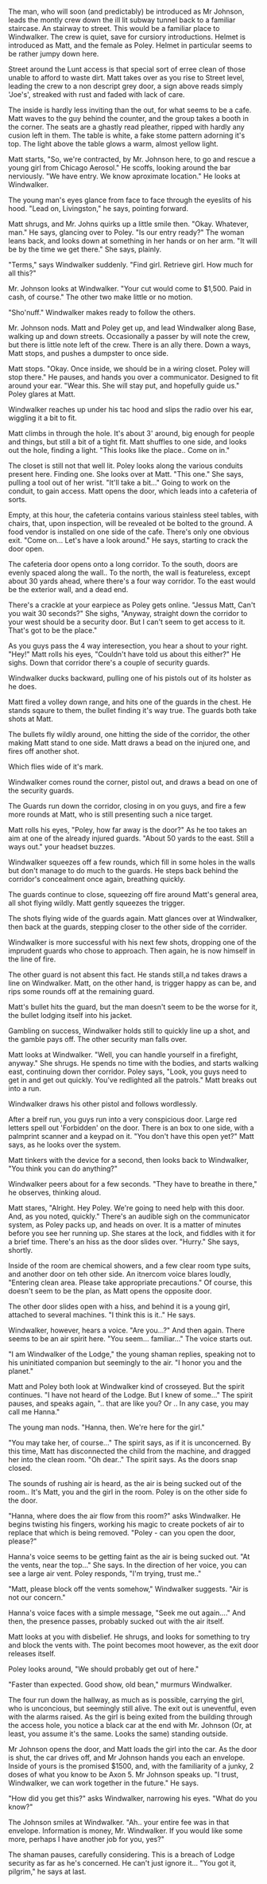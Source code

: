 The man, who will soon (and predictably) be introduced as Mr Johnson, leads the montly crew down the ill lit subway tunnel back to a familiar staircase. An stairway to street. This would be a familiar place to Windwalker. The crew is quiet, save for cursiory introductions. Helmet is introduced as Matt, and the female as Poley. Helmet in particular seems to be rather jumpy down here.

Street around the Lunt access is that special sort of erree clean of those unable to afford to waste dirt. Matt takes over as you rise to Street level, leading the crew to a non descript grey door, a sign above reads simply 'Joe's', streaked with rust and faded with lack of care.

The inside is hardly less inviting than the out, for what seems to be a cafe. Matt waves to the guy behind the counter, and the group takes a booth in the corner. The seats are a ghastly read pleather, ripped with hardly any cusion left in them. The table is white, a fake stome pattern adorning it's top. The light above the table glows a warm, almost yellow light.

Matt starts, "So, we're contracted, by Mr. Johnson here, to go and rescue a young girl from Chicago Aerosol." He scoffs, looking around the bar nerviously. "We have entry. We know aproximate location." He looks at Windwalker.

The young man's eyes glance from face to face through the eyeslits of his hood. "Lead on, Livingston," he says, pointing forward.

Matt shrugs, and Mr. Johns quirks up a little smile then. "Okay. Whatever, man." He says, glancing over to Poley. "Is our entry ready?" The woman leans back, and looks down at something in her hands or on her arm. "It will be by the time we get there." She says, plainly.

"Terms," says Windwalker suddenly. "Find girl. Retrieve girl. How much for all this?"

Mr. Johnson looks at Windwalker. "Your cut would come to $1,500. Paid in cash, of course." The other two make little or no motion.

"Sho'nuff." Windwalker makes ready to follow the others.

Mr. Johnson nods. Matt and Poley get up, and lead Windwalker along Base, walking up and down streets. Occasionally a passer by will note the crew, but there is little note left of the crew. There is an ally there. Down a ways, Matt stops, and pushes a dumpster to once side.

Matt stops. "Okay. Once inside, we should be in a wiring closet. Poley will stop there." He pauses, and hands you over a communicator. Designed to fit around your ear. "Wear this. She will stay put, and hopefully guide us." Poley glares at Matt.

Windwalker reaches up under his tac hood and slips the radio over his ear, wiggling it a bit to fit.

Matt climbs in through the hole. It's about 3' around, big enough for people and things, but still a bit of a tight fit. Matt shuffles to one side, and looks out the hole, finding a light. "This looks like the place.. Come on in."

The closet is still not that well lit. Poley looks along the various conduits present here. Finding one. She looks over at Matt. "This one." She says, pulling a tool out of her wrist. "It'll take a bit..." Going to work on the conduit, to gain access. Matt opens the door, which leads into a cafeteria of sorts.

Empty, at this hour, the cafeteria contains various stainless steel tables, with chairs, that, upon inspection, will be revealed ot be bolted to the ground. A food vendor is installed on one side of the cafe. There's only one obvious exit. "Come on... Let's have a look around." He says, starting to crack the door open.

The cafeteria door opens onto a long corridor. To the south, doors are evenly spaced along the wall.. To the north, the wall is featureless, except about 30 yards ahead, where there's a four way corridor. To the east would be the exterior wall, and a dead end.

There's a crackle at your earpiece as Poley gets online. "Jessus Matt, Can't you wait 30 seconds?" She sighs, "Anyway, straight down the corridor to your west should be a security door. But I can't seem to get access to it. That's got to be the place."

As you guys pass the 4 way interesection, you hear a shout to your right. "Hey!" Matt rolls his eyes, "Couldn't have told us about this either?" He sighs. Down that corridor there's a couple of security guards.

Windwalker ducks backward, pulling one of his pistols out of its holster as he does.

Matt fired a volley down range, and hits one of the guards in the chest. He stands sqaure to them, the bullet finding it's way true. The guards both take shots at Matt.

The bullets fly wildly around, one hitting the side of the corridor, the other making Matt stand to one side. Matt draws a bead on the injured one, and fires off another shot.

Which flies wide of it's mark.

Windwalker comes round the corner, pistol out, and draws a bead on one of the security guards.

The Guards run down the corridor, closing in on you guys, and fire a few more rounds at Matt, who is still presenting such a nice target.

Matt rolls his eyes, "Poley, how far away is the door?" As he too takes an aim at one of the already injured guards. "About 50 yards to the east. Still a ways out." your headset buzzes.

Windwalker squeezes off a few rounds, which fill in some holes in the walls but don't manage to do much to the guards. He steps back behind the corridor's concealment once again, breathing quickly.

The guards continue to close, squeezing off fire around Matt's general area, all shot flying wildly. Matt gently squeezes the trigger.

The shots flying wide of the guards again. Matt glances over at Windwalker, then back at the guards, stepping closer to the other side of the corrider.

Windwalker is more successful with his next few shots, dropping one of the imprudent guards who chose to approach. Then again, he is now himself in the line of fire.

The other guard is not absent this fact. He stands still,a nd takes draws a line on Windwalker. Matt, on the other hand, is trigger happy as can be, and rips some rounds off at the remaining guard.

Matt's bullet hits the guard, but the man doesn't seem to be the worse for it, the bullet lodging itself into his jacket.

Gambling on success, Windwalker holds still to quickly line up a shot, and the gamble pays off. The other security man falls over.

Matt looks at Windwalker. "Well, you can handle yourself in a firefight, anyway." She shrugs. He spends no time with the bodies, and starts walking east, continuing down ther corridor. Poley says, "Look, you guys need to get in and get out quickly. You've redlighted all the patrols." Matt breaks out into a run.

Windwalker draws his other pistol and follows wordlessly.

After a breif run, you guys run into a very conspicious door. Large red letters spell out 'Forbidden' on the door. There is an box to one side, with a palmprint scanner and a keypad on it. "You don't have this open yet?" Matt says, as he looks over the system.

Matt tinkers with the device for a second, then looks back to Windwalker, "You think you can do anything?"

Windwalker peers about for a few seconds. "They have to breathe in there," he observes, thinking aloud.

Matt stares, "Alright. Hey Poley. We're going to need help with this door. And, as you noted, quickly." There's an audible sigh on the communicator system, as Poley packs up, and heads on over. It is a matter of minutes before you see her running up. She stares at the lock, and fiddles with it for a brief time. There's an hiss as the door slides over. "Hurry." She says, shortly.

Inside of the room are chemical showers, and a few clear room type suits, and another door on teh other side. An itnercom voice blares loudly, "Entering clean area. Please take appropriate precautions." Of course, this doesn't seem to be the plan, as Matt opens the opposite door.

The other door slides open with a hiss, and behind it is a young girl, attached to several machines. "I think this is it.." He says.

Windwalker, however, hears a voice. "Are you...?" And then again. There seems to be an air spirit here. "You seem... familiar..." The voice starts out.

"I am Windwalker of the Lodge," the young shaman replies, speaking not to his uninitiated companion but seemingly to the air. "I honor you and the planet."

Matt and Poley both look at Windwalker kind of crosseyed. But the spirit continues. "I have not heard of the Lodge. But I knew of some..." The spirit pauses, and speaks again, ".. that are like you? Or .. In any case, you may call me Hanna."

The young man nods. "Hanna, then. We're here for the girl."

"You may take her, of course..." The spirit says, as if it is unconcerned. By this time, Matt has disconnected the child from the machine, and dragged her into the clean room. "Oh dear.." The spirit says. As the doors snap closed.

The sounds of rushing air is heard, as the air is being sucked out of the room.. It's Matt, you and the girl in the room. Poley is on the other side fo the door.

"Hanna, where does the air flow from this room?" asks Windwalker. He begins twisting his fingers, working his magic to create pockets of air to replace that which is being removed. "Poley - can you open the door, please?"

Hanna's voice seems to be getting faint as the air is being sucked out. "At the vents, near the top..." She says. In the direction of her voice, you can see a large air vent. Poley responds, "I'm trying, trust me.."

"Matt, please block off the vents somehow," Windwalker suggests. "Air is not our concern."

Hanna's voice faces with a simple message, "Seek me out again...." And then, the presence passes, probably sucked out with the air itself.

Matt looks at you with disbelief. He shrugs, and looks for something to try and block the vents with. The point becomes moot however, as the exit door releases itself.

Poley looks around, "We should probably get out of here."

"Faster than expected. Good show, old bean," murmurs Windwalker.

The four run down the hallway, as much as is possible, carrying the girl, who is unconcious, but seemingly still alive. The exit out is uneventful, even with the alarms raised. As the girl is being exited from the building through the access hole, you notice a black car at the end with Mr. Johnson (Or, at least, you assume it's the same. Looks the same) standing outside.

Mr Johnson opens the door, and Matt loads the girl into the car. As the door is shut, the car drives off, and Mr Johnson hands you each an envelope. Inside of yours is the promised $1500, and, with the familiarity of a junky, 2 doses of what you know to be Axon 5. Mr Johnson speaks up. "I trust, Windwalker, we can work together in the future." He says.

"How did you get this?" asks Windwalker, narrowing his eyes. "What do you know?"

The Johnson smiles at Windwalker. "Ah.. your entire fee was in that envelope. Information is money, Mr. Windwalker. If you would like some more, perhaps I have another job for you, yes?"

The shaman pauses, carefully considering. This is a breach of Lodge security as far as he's concerned. He can't just ignore it... "You got it, pilgrim," he says at last.
